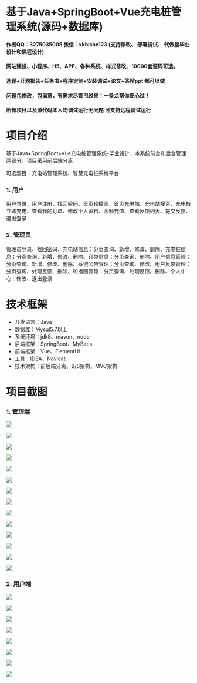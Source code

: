 # 基于Java+SpringBoot+Vue充电桩管理系统(源码+数据库)

#### 作者QQ：3275035005 微信：xkbishe123 (支持修改、 部署调试、 代做接毕业设计和课程设计)

#### 网站建设、小程序、H5、APP、各种系统、样式修改、10000套源码可选。

#### 选题+开题报告+任务书+程序定制+安装调试+论文+答辩ppt 都可以做

#### 问题包修改，包满意，有需求尽管甩过来！一条龙帮你安心过！

#### 所有项目以及源代码本人均调试运行无问题 可支持远程调试运行

# 项目介绍
基于Java+SpringBoot+Vue充电桩管理系统-毕业设计，本系统前台和后台管理两部分，项目采用前后端分离

可选题目：充电站管理系统、智慧充电桩系统平台

### 1. 用户

用户登录、用户注册、找回密码、首页轮播图、首页充电站、充电站搜索、充电桩立即充电、查看我的订单、修改个人资料、余额充值、查看反馈列表、提交反馈、退出登录

### 2. 管理员

管理员登录、找回密码、充电站信息：分页查询、新增、修改、删除、充电桩信息：分页查询、新增、修改、删除、订单信息：分页查询、删除、用户信息管理：分页查询、新增、修改、删除、系统公告管理：分页查询、修改、用户反馈管理：分页查询、处理反馈、删除、轮播图管理：分页查询、处理反馈、删除、个人中心：修改、退出登录

# 技术框架

- 开发语言：Java
- 数据库：Mysql5.7以上
- 系统环境：jdk8、maven、node
- 后端框架：SpringBoot、MyBatis
- 前端框架：Vue、ElementUI
- 工具：IDEA、Navicat
- 技术架构：前后端分离、B/S架构、MVC架构
# 项目截图

### 1. 管理端

![](image/A1.png)

![](image/A2.png)

![](image/A3.png)

![](image/A4.png)

![](image/A5.png)

![](image/A6.png)

![](image/A7.png)

![](image/A8.png)

![](image/A9.png)

![](image/A10.png)

![](image/A11.png)

![](image/A12.png)

![](image/A13.png)

![](image/A14.png)

### 2. 用户端

![](image/B1.png)

![](image/B2.png)

![](image/B3.png)

![](image/B4.png)

![](image/B5.png)

![](image/B6.png)

![](image/B7.png)

![](image/B8.png)
